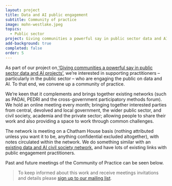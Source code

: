 ```yaml
---
layout: project
title: Data and AI public engagement
subtitle: Community of practice
image: mohn-westlake.jpeg
topics:
  - Public sector
project: Giving communities a powerful say in public sector data and AI projects
add-background: true
completed: false
order: 5
---
```

As part of our project on[ ‘Giving communities a powerful say in public sector data and AI projects’](https://connectedbydata.org/projects/2024-mohn-westlake), we’re interested in supporting practitioners – particularly in the public sector – who are engaging the public on data and AI. To that end, we convene up a community of practice.

<!--more-->
We’re keen that it complements and brings together existing networks (such as PADAI, PEDRI and the cross-government participatory methods forum). We hold an online meeting every month; bringing together interested parties from central, devolved and local government, the wider public sector, and civil society, academia and the private sector; allowing people to share their work and also providing a space to work through common challenges.

The network is meeting on a Chatham House basis (nothing attributed unless you want it to be, anything confidential excluded altogether), with notes circulated within the network. We do something similar with an [existing data and AI civil society network](https://data-and-ai-cso-network.org/), and have lots of existing links with public engagement practitioners.

Past and future meetings of the Community of Practice can be seen below.

> To keep informed about this work and receive meetings invitations and details please [sign up to our mailing list](https://connectedbydata.us21.list-manage.com/subscribe?u=7c03d6a429375c9cc2eef194f&id=3c200de804). 
